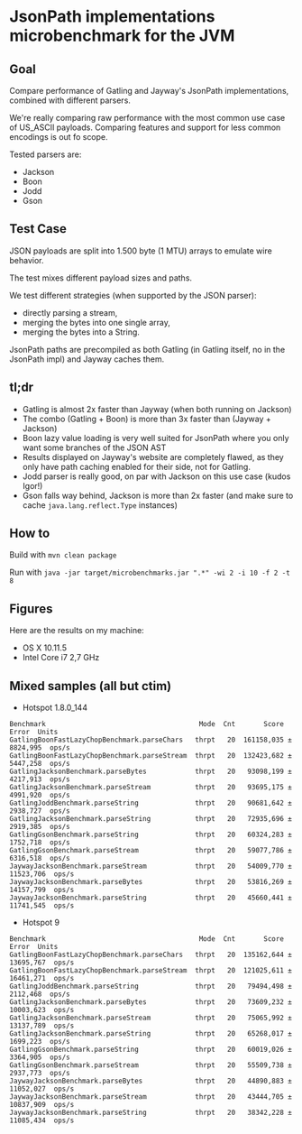 # JsonPath implementations microbenchmark for the JVM

## Goal

Compare performance of Gatling and Jayway's JsonPath implementations, combined with different parsers.

We're really comparing raw performance with the most common use case of US_ASCII payloads.
Comparing features and support for less common encodings is out fo scope.

Tested parsers are:
* Jackson
* Boon
* Jodd
* Gson

## Test Case

JSON payloads are split into 1.500 byte (1 MTU) arrays to emulate wire behavior.

The test mixes different payload sizes and paths.

We test different strategies (when supported by the JSON parser):
* directly parsing a stream,
* merging the bytes into one single array,
* merging the bytes into a String.

JsonPath paths are precompiled as both Gatling (in Gatling itself, no in the JsonPath impl) and Jayway caches them.

## tl;dr

* Gatling is almost 2x faster than Jayway (when both running on Jackson)
* The combo (Gatling + Boon) is more than 3x faster than (Jayway + Jackson)
* Boon lazy value loading is very well suited for JsonPath where you only want some branches of the JSON AST
* Results displayed on Jayway's website are completely flawed, as they only have path caching enabled for their side, not for Gatling.
* Jodd parser is really good, on par with Jackson on this use case (kudos Igor!)
* Gson falls way behind, Jackson is more than 2x faster (and make sure to cache `java.lang.reflect.Type` instances)

## How to

Build with `mvn clean package`

Run with `java -jar target/microbenchmarks.jar ".*" -wi 2 -i 10 -f 2 -t 8`

## Figures

Here are the results on my machine:

* OS X 10.11.5
* Intel Core i7 2,7 GHz

## Mixed samples (all but ctim)

* Hotspot 1.8.0_144


```
Benchmark                                      Mode  Cnt       Score       Error  Units
GatlingBoonFastLazyChopBenchmark.parseChars   thrpt   20  161158,035 ±  8824,995  ops/s
GatlingBoonFastLazyChopBenchmark.parseStream  thrpt   20  132423,682 ±  5447,258  ops/s
GatlingJacksonBenchmark.parseBytes            thrpt   20   93098,199 ±  4217,913  ops/s
GatlingJacksonBenchmark.parseStream           thrpt   20   93695,175 ±  4991,920  ops/s
GatlingJoddBenchmark.parseString              thrpt   20   90681,642 ±  2938,727  ops/s
GatlingJacksonBenchmark.parseString           thrpt   20   72935,696 ±  2919,385  ops/s
GatlingGsonBenchmark.parseString              thrpt   20   60324,283 ±  1752,718  ops/s
GatlingGsonBenchmark.parseStream              thrpt   20   59077,786 ±  6316,518  ops/s
JaywayJacksonBenchmark.parseStream            thrpt   20   54009,770 ± 11523,706  ops/s
JaywayJacksonBenchmark.parseBytes             thrpt   20   53816,269 ± 14157,799  ops/s
JaywayJacksonBenchmark.parseString            thrpt   20   45660,441 ± 11741,545  ops/s
```

* Hotspot 9


```
Benchmark                                      Mode  Cnt       Score       Error  Units
GatlingBoonFastLazyChopBenchmark.parseChars   thrpt   20  135162,644 ± 13695,767  ops/s
GatlingBoonFastLazyChopBenchmark.parseStream  thrpt   20  121025,611 ± 16461,271  ops/s
GatlingJoddBenchmark.parseString              thrpt   20   79494,498 ±  2112,468  ops/s
GatlingJacksonBenchmark.parseBytes            thrpt   20   73609,232 ± 10003,623  ops/s
GatlingJacksonBenchmark.parseStream           thrpt   20   75065,992 ± 13137,789  ops/s
GatlingJacksonBenchmark.parseString           thrpt   20   65268,017 ±  1699,223  ops/s
GatlingGsonBenchmark.parseString              thrpt   20   60019,026 ±  3364,905  ops/s
GatlingGsonBenchmark.parseStream              thrpt   20   55509,738 ±  2937,773  ops/s
JaywayJacksonBenchmark.parseBytes             thrpt   20   44890,883 ± 11052,027  ops/s
JaywayJacksonBenchmark.parseStream            thrpt   20   43444,705 ± 10837,909  ops/s
JaywayJacksonBenchmark.parseString            thrpt   20   38342,228 ± 11085,434  ops/s
```
